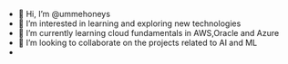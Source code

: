 - 👋 Hi, I’m @ummehoneys
- 👀 I’m interested in learning and exploring new technologies
- 🌱 I’m currently learning cloud fundamentals in AWS,Oracle and Azure 
- 💞️ I’m looking to collaborate on the projects related to AI and ML
-

<!---
ummehoneys/ummehoneys is a ✨ special ✨ repository because its `README.md` (this file) appears on your GitHub profile.
You can click the Preview link to take a look at your changes.
--->
